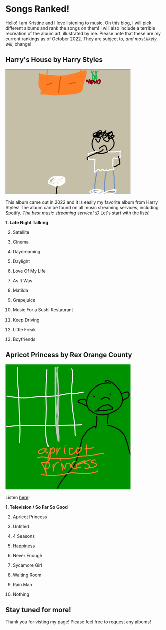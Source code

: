 # Songs Ranked!
Hello! I am Kristine and I love listening to music. On this blog, I will pick different albums and rank the songs on them! I will also include a terrible recreation of the album art, illustrated by me. Please note that these are my current rankings as of October 2022. They are subject to, _and most likely will_, change!

## Harry's House by Harry Styles
<img src="harryshouse.jpg" width="400" height="400">

This album came out in 2022 and it is easily my favorite album from Harry Styles! The album can be found on all music streaming services, including [Spotify](https://open.spotify.com/album/5r36AJ6VOJtp00oxSkBZ5h). _The best music streaming service! ;D_ Let's start with the lists! 

**1. Late Night Talking**

2. Satellite


4. Cinema


6. Daydreaming


8. Daylight


10. Love Of My Life


12. As It Was


14. Matilda


16. Grapejuice


18. Music For a Sushi Restaurant


20. Keep Driving


22. Little Freak


24. Boyfriends


## Apricot Princess by Rex Orange County
<img src="apricotprincess.jpg" width="400" height="400">

Listen [here](https://open.spotify.com/album/2NBVxjZcbH5H1N1Ab2ExDH)!

**1. Television / So Far So Good**

2. Apricot Princess


4. Untitled


6. 4 Seasons 


8. Happiness


10. Never Enough


12. Sycamore Girl


14. Waiting Room


16. Rain Man


18. Nothing

## Stay tuned for more!
Thank you for visting my page! Please feel free to request any albums!


